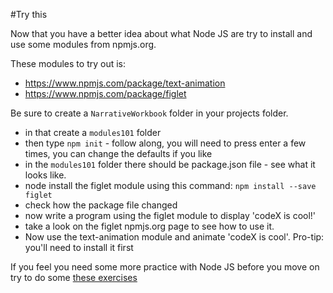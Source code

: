 #Try this

Now that you have a better idea about what Node JS are try to install and use some modules from npmjs.org.

These modules to try out is:

* https://www.npmjs.com/package/text-animation
* https://www.npmjs.com/package/figlet
 
Be sure to create a ```NarrativeWorkbook``` folder in your projects folder.
* in that create a ```modules101``` folder
* then type ```npm init``` - follow along, you will need to press enter a few times, you can change the defaults if you like
* in the ```modules101``` folder there should be package.json file - see what it looks like.
* node install the figlet module using this command: ```npm install --save figlet```
* check how the package file changed
* now write a program using the figlet module to display 'codeX is cool!'
* take a look on the figlet npmjs.org page to see how to use it.
* Now use the text-animation module and animate 'codeX is cool'. Pro-tip: you'll need to install it first

If you feel you need some more practice with Node JS before you move on try to do some [these exercises](NodeExercises.md)
